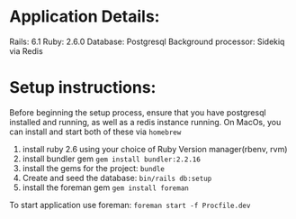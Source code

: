 # Application Details:
Rails: 6.1
Ruby: 2.6.0
Database: Postgresql
Background processor: Sidekiq via Redis

# Setup instructions:
Before beginning the setup process, ensure that you have postgresql installed and running, as well as a redis instance running. On MacOs, you can install and start both of these via `homebrew`

1. install ruby 2.6 using your choice of Ruby Version manager(rbenv, rvm)
2. install bundler gem `gem install bundler:2.2.16`
3. install the gems for the project: `bundle`
4. Create and seed the database: `bin/rails db:setup`
5. install the foreman gem `gem install foreman`

To start application use foreman: `foreman start -f Procfile.dev`
